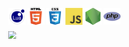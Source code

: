 <img width = "35" src = "https://raw.githubusercontent.com/github/explore/80688e429a7d4ef2fca1e82350fe8e3517d3494d/topics/lua/lua.png">
<img width = "35" src = "https://raw.githubusercontent.com/github/explore/80688e429a7d4ef2fca1e82350fe8e3517d3494d/topics/html/html.png">
<img width = "35" src = "https://raw.githubusercontent.com/github/explore/80688e429a7d4ef2fca1e82350fe8e3517d3494d/topics/css/css.png">
<img width = "35" src = "https://raw.githubusercontent.com/github/explore/80688e429a7d4ef2fca1e82350fe8e3517d3494d/topics/javascript/javascript.png">
<img width = "35" src = "https://raw.githubusercontent.com/github/explore/80688e429a7d4ef2fca1e82350fe8e3517d3494d/topics/nodejs/nodejs.png">
<img width = "35" src = "https://raw.githubusercontent.com/github/explore/80688e429a7d4ef2fca1e82350fe8e3517d3494d/topics/php/php.png">
<br>
<img src = "https://github-readme-stats.vercel.app/api/top-langs/?username=GizmoTjaz&layout=compact&theme=tokyonight" style = "margin-top: 10px;">

<!--
<img src = "https://raw.githubusercontent.com/github/explore/80688e429a7d4ef2fca1e82350fe8e3517d3494d/topics/html/html.png" style = "margin: 3px; object-position: center -5px;" width = "35">
    <img src = "https://raw.githubusercontent.com/github/explore/80688e429a7d4ef2fca1e82350fe8e3517d3494d/topics/css/css.png" style = "margin: 3px; object-position: center -5px;" width = "35">
    <img src = "https://raw.githubusercontent.com/github/explore/80688e429a7d4ef2fca1e82350fe8e3517d3494d/topics/javascript/javascript.png" style = "margin: 3px;" width = "35">
    <img src = "https://raw.githubusercontent.com/github/explore/80688e429a7d4ef2fca1e82350fe8e3517d3494d/topics/nodejs/nodejs.png" style = "margin: 3px;" width = "35">
    <img src = "https://raw.githubusercontent.com/github/explore/80688e429a7d4ef2fca1e82350fe8e3517d3494d/topics/php/php.png" style = "margin: 3px;" width = "35">
-->